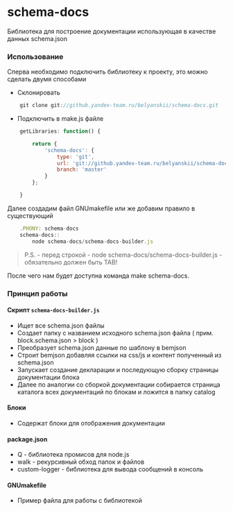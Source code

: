 # schema-docs
Библиотека для построение документации использующая в качестве данных schema.json

### Использование

Сперва необходимо подключить библиотеку к проекту, это можно сделать двумя способами
 - Склонировать
````js
    git clone git://github.yandex-team.ru/belyanskii/schema-docs.git
````

 - Подключить в make.js файле
````js
    getLibraries: function() {

        return {
            'schema-docs': {
                type: 'git',
                url: 'git://github.yandex-team.ru/belyanskii/schema-docs.git',
                branch: 'master'
            }
        };

    }
````

Далее создадим файл GNUmakefile или же добавим правило в существующий

````js
    .PHONY: schema-docs
    schema-docs::
    	node schema-docs/schema-docs-builder.js
````
<blockquote> P.S. - перед строкой - node schema-docs/schema-docs-builder.js - обязательно должен быть TAB! </blockquote>

После чего нам будет доступна команда make schema-docs.

### Принцип работы
#### Скрипт `schema-docs-builder.js`
 - Ищет все schema.json файлы
 - Создает папку с названием исходного schema.json файла ( прим. block.schema.json > block )
 - Преобразует schema.json данные по шаблону в bemjson
 - Строит bemjson добавляя ссылки на css/js и контент полученный из schema.json
 - Запускает создание декларации и последующую сборку страницы документации блока
 - Далее по аналогии со сборкой документации собирается страница каталога всех документаций по блокам и ложится в папку catalog

#### Блоки
 - Содержат блоки для отображения документации

#### package.json
 - Q - библиотека промисов для node.js
 - walk - рекурсивный обход папок и файлов
 - custom-logger - библиотека для вывода сообщений в консоль

#### GNUmakefile
 - Пример файла для работы с библиотекой
